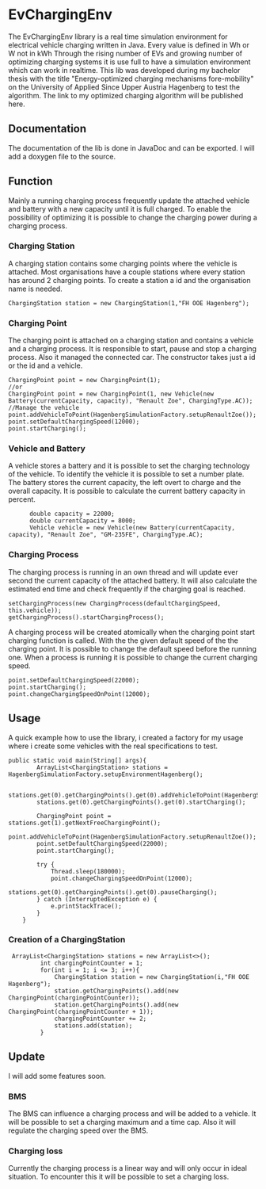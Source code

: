 # EvChargingEnv
The EvChargingEnv library is a real time simulation environment for electrical vehicle charging 
written in Java. Every value is defined in Wh or W not in kWh Through the rising number of EVs and growing number of optimizing charging systems it is use full to have a simulation environment which can work in realtime. This lib was developed during my bachelor thesis with the title "Energy-optimized charging mechanisms fore-mobility" on the University of Applied Since Upper Austria Hagenberg to test the algorithm. The link to my optimized charging algorithm will be published here.

## Documentation
The documentation of the lib is done in JavaDoc and can be exported. I will add a doxygen file to the source.

## Function
Mainly a running charging process frequently update the attached vehicle and battery with a new capacity until it is full charged.
To enable the possibility of optimizing it is possible to change the charging power during a charging process. 

### Charging Station
A charging station contains some charging points where the vehicle is attached. Most organisations have a couple stations where every station has around 2 charging points.
To create a station a id and the organisation name is needed. 
```
ChargingStation station = new ChargingStation(1,"FH OOE Hagenberg");
```

### Charging Point
The charging point is attached on a charging station and contains a vehicle and a charging process. It is responsible to start, pause and stop a charging process. Also it managed the connected car. The constructor takes just a id or the id and a vehicle. 

```
ChargingPoint point = new ChargingPoint(1);
//or
ChargingPoint point = new ChargingPoint(1, new Vehicle(new Battery(currentCapacity, capacity), "Renault Zoe", ChargingType.AC));
//Manage the vehicle
point.addVehicleToPoint(HagenbergSimulationFactory.setupRenaultZoe());
point.setDefaultChargingSpeed(12000);
point.startCharging();
```

### Vehicle and Battery
A vehicle stores a battery and it is possible to set the charging technology of the vehicle. To identify the vehicle it is possible to set a number plate. The battery stores the current capacity, the left overt to charge and the overall capacity.
It is possible to calculate the current battery capacity in percent.
```
      double capacity = 22000;
      double currentCapacity = 8000;
      Vehicle vehicle = new Vehicle(new Battery(currentCapacity, capacity), "Renault Zoe", "GM-235FE", ChargingType.AC);
```

### Charging Process
The charging process is running in an own thread and will update ever second the current capacity of the attached battery.
It will also calculate the estimated end time and check frequently if the charging goal is reached.
```
setChargingProcess(new ChargingProcess(defaultChargingSpeed, this.vehicle));
getChargingProcess().startChargingProcess();
```
A charging process will be created atomically when the charging point start charging function is called. With the the given default speed of the the charging point. It is possible to change the default speed before the running one. When a process is running it is possible to change the current charging speed.
```
point.setDefaultChargingSpeed(22000);
point.startCharging();
point.changeChargingSpeedOnPoint(12000);
```

## Usage
A quick example how to use the library, i created a factory for my usage where i create some vehicles with the real specifications to test.
```
public static void main(String[] args){
        ArrayList<ChargingStation> stations = HagenbergSimulationFactory.setupEnvironmentHagenberg();

        stations.get(0).getChargingPoints().get(0).addVehicleToPoint(HagenbergSimulationFactory.setupTeslaModel3());
        stations.get(0).getChargingPoints().get(0).startCharging();
        
        ChargingPoint point = stations.get(1).getNextFreeChargingPoint();
        point.addVehicleToPoint(HagenbergSimulationFactory.setupRenaultZoe());
        point.setDefaultChargingSpeed(22000);
        point.startCharging();

        try {
            Thread.sleep(180000);
            point.changeChargingSpeedOnPoint(12000);
            stations.get(0).getChargingPoints().get(0).pauseCharging();
        } catch (InterruptedException e) {
            e.printStackTrace();
        }
    }
```

### Creation of a ChargingStation 
```
 ArrayList<ChargingStation> stations = new ArrayList<>();
         int chargingPointCounter = 1;
         for(int i = 1; i <= 3; i++){
             ChargingStation station = new ChargingStation(i,"FH OOE Hagenberg");
             station.getChargingPoints().add(new ChargingPoint(chargingPointCounter));
             station.getChargingPoints().add(new ChargingPoint(chargingPointCounter + 1));
             chargingPointCounter += 2;
             stations.add(station);
         }
```

## Update
I will add some features soon.
### BMS
The BMS can influence a charging process and will be added to a vehicle. It will be possible to set a charging maximum and a time cap. Also it will regulate the charging speed over the BMS. 
### Charging loss
Currently the charging process is a linear way and will only occur in ideal situation. To encounter this it will be possible to set a charging loss. 